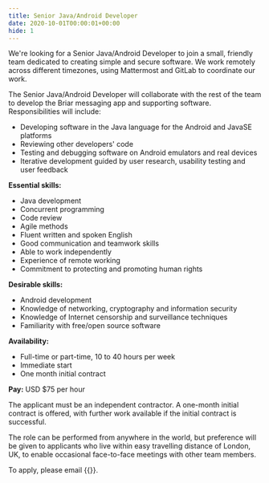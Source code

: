 ```yaml
---
title: Senior Java/Android Developer
date: 2020-10-01T00:00:01+00:00
hide: 1
---
```


We're looking for a Senior Java/Android Developer to join a small, friendly
team dedicated to creating simple and secure software. We work remotely
across different timezones, using Mattermost and GitLab to coordinate our
work.

The Senior Java/Android Developer will collaborate with the rest of the team
to develop the Briar messaging app and supporting software. Responsibilities
will include:

* Developing software in the Java language for the Android and JavaSE platforms
* Reviewing other developers' code
* Testing and debugging software on Android emulators and real devices
* Iterative development guided by user research, usability testing and user feedback

**Essential skills:**

* Java development
* Concurrent programming
* Code review
* Agile methods
* Fluent written and spoken English
* Good communication and teamwork skills
* Able to work independently
* Experience of remote working
* Commitment to protecting and promoting human rights

**Desirable skills:**

* Android development
* Knowledge of networking, cryptography and information security
* Knowledge of Internet censorship and surveillance techniques
* Familiarity with free/open source software

**Availability:**

* Full-time or part-time, 10 to 40 hours per week
* Immediate start
* One month initial contract

**Pay:** USD $75 per hour

The applicant must be an independent contractor. A one-month initial contract
is offered, with further work available if the initial contract is successful.

The role can be performed from anywhere in the world, but preference will be
given to applicants who live within easy travelling distance of London, UK,
to enable occasional face-to-face meetings with other team members.

To apply, please email {{<contactemail>}}.

